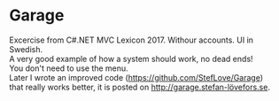# Garage
Excercise from C#.NET MVC Lexicon 2017. Withour accounts. UI in Swedish.<br />
A very good example of how a system should work, no dead ends!<br />
You don't need to use the menu.<br />
Later I wrote an improved code (https://github.com/StefLove/Garage)<br />
that really works better, it is posted on http://garage.stefan-lövefors.se.
